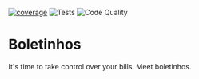 [![coverage](https://codecov.io/gh/itscorey/Boletinhos/main/master/graph/badge.svg?token=AAUE2XIS30)](https://codecov.io/gh/itscorey/Boletinhos) ![Tests](https://github.com/itscorey/Boletinhos/workflows/Tests/badge.svg) ![Code Quality](https://github.com/itscorey/Boletinhos/workflows/Static%20Code%20Analysis/badge.svg)

# Boletinhos
It's time to take control over your bills. Meet boletinhos.
